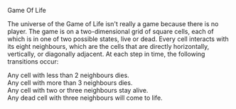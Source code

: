 Game Of Life

The universe of the Game of Life isn't really a game because there is no player. The game is on a two-dimensional grid of square cells, each of which is in one of two possible states, live or dead. Every cell interacts with its eight neighbours, which are the cells that are directly horizontally, vertically, or diagonally adjacent. At each step in time, the following transitions occur:

Any cell with less than 2 neighbours dies.  
Any cell with more than 3 neighbours dies.  
Any cell with two or three neighbours stay alive.  
Any dead cell with three neighbours will come to life.  
